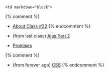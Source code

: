 	<td markdown="block">
{% comment %}
* [About Class #22](slides/22/meta.html)
{% endcomment %}

* (from last class) [Ajax Part 2](slides/21/ajax-express.html)
* [Promises](slides/22/promises.html)

{% comment %}
* (from forever ago) [CSS](slides/19/css.html)
{% endcomment %}
</td>
	<td markdown="block">
<!--
* Chapter 
* Chapter 
-->
</td>
	<td markdown="block">
<!--
* [](assignments/.html)
-->
</td>
